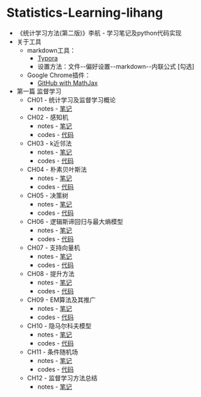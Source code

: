 # Statistics-Learning-lihang

+ 《统计学习方法(第二版)》李航 - 学习笔记及python代码实现
+ 关于工具
  + markdown工具：
    + [Typora](https://typora.io/)
    + 设置方法：文件--偏好设置--markdown--内联公式 [勾选]
  + Google Chrome插件：
    + [GitHub with MathJax](https://chrome.google.com/webstore/detail/github-with-mathjax/ioemnmodlmafdkllaclgeombjnmnbima) 
+ 第一篇    监督学习
  + CH01 - 统计学习及监督学习概论
    + notes - [笔记](./Chapter1/notes/Chapter1.md)
  + CH02 - 感知机
    + notes - [笔记](./Chapter2/notes/Chapter2.md)
    + codes - [代码](./Chapter2/codes)
  + CH03 - k近邻法
    - notes - [笔记](./Chapter3/notes/Chapter3.md)
    - codes - [代码](./Chapter3/codes)
  + CH04 - 朴素贝叶斯法
    - notes - [笔记](./Chapter4/notes/Chapter4.md)
    - codes - [代码](./Chapter4/codes)
  + CH05 - 决策树
    - notes - [笔记](./Chapter5/notes/Chapter5.md)
    - codes - [代码](./Chapter5/codes)
  + CH06 - 逻辑斯谛回归与最大熵模型
    - notes - [笔记](./Chapter6/notes/Chapter6.md)
    - codes - [代码](./Chapter6/codes)
  + CH07 - 支持向量机
    - notes - [笔记](./Chapter7/notes/Chapter7.md)
    - codes - [代码](./Chapter7/codes)
  + CH08 - 提升方法
    - notes - [笔记](./Chapter8/notes/Chapter8.md)
    - codes - [代码](./Chapter8/codes)
  + CH09 - EM算法及其推广
    - notes - [笔记](./Chapter9/notes/Chapter9.md)
    - codes - [代码](./Chapter9/codes)
  + CH10 - 隐马尔科夫模型
    - notes - [笔记](./Chapter10/notes/Chapter10.md)
    - codes - [代码](./Chapter10/codes)
  + CH11 - 条件随机场
    - notes - [笔记](./Chapter11/notes/Chapter11.md)
    - codes - [代码](./Chapter11/codes)
  + CH12 - 监督学习方法总结
    - notes - [笔记](./Chapter12/notes/Chapter12.md)